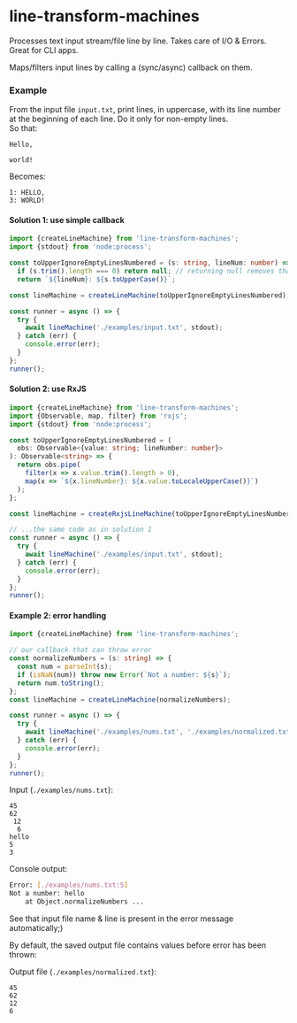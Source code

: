 # line-transform-machines

Processes text input stream/file line by line. Takes care of I/O &amp; Errors. Great for CLI apps.

Maps/filters input lines by calling a (sync/async) callback on them.

### Example

From the input file `input.txt`, print lines, in uppercase, with its line number at the beginning of each line. Do it only for non-empty lines.  
So that:

```
Hello,

world!

```

Becomes:

```
1: HELLO,
3: WORLD!
```

#### Solution 1: use simple callback

```ts
import {createLineMachine} from 'line-transform-machines';
import {stdout} from 'node:process';

const toUpperIgnoreEmptyLinesNumbered = (s: string, lineNum: number) => {
  if (s.trim().length === 0) return null; // returning null removes that line from output
  return `${lineNum}: ${s.toUpperCase()}`;

const lineMachine = createLineMachine(toUpperIgnoreEmptyLinesNumbered);

const runner = async () => {
  try {
    await lineMachine('./examples/input.txt', stdout);
  } catch (err) {
    console.error(err);
  }
};
runner();
```

#### Solution 2: use RxJS

```ts
import {createLineMachine} from 'line-transform-machines';
import {Observable, map, filter} from 'rxjs';
import {stdout} from 'node:process';

const toUpperIgnoreEmptyLinesNumbered = (
  obs: Observable<{value: string; lineNumber: number}>
): Observable<string> => {
  return obs.pipe(
    filter(x => x.value.trim().length > 0),
    map(x => `${x.lineNumber}: ${x.value.toLocaleUpperCase()}`)
  );
};

const lineMachine = createRxjsLineMachine(toUpperIgnoreEmptyLinesNumbered);

// ...the same code as in solution 1
const runner = async () => {
  try {
    await lineMachine('./examples/input.txt', stdout);
  } catch (err) {
    console.error(err);
  }
};
runner();
```

#### Example 2: error handling

```ts
import {createLineMachine} from 'line-transform-machines';

// our callback that can throw error
const normalizeNumbers = (s: string) => {
  const num = parseInt(s);
  if (isNaN(num)) throw new Error(`Not a number: ${s}`);
  return num.toString();
};
const lineMachine = createLineMachine(normalizeNumbers);

const runner = async () => {
  try {
    await lineMachine('./examples/nums.txt', './examples/normalized.txt');
  } catch (err) {
    console.error(err);
  }
};
runner();
```

Input (`./examples/nums.txt`):

```
45
62
 12
  6
hello
5
3
```

Console output:

```bash
Error: [./examples/nums.txt:5]
Not a number: hello
    at Object.normalizeNumbers ...
```

See that input file name & line is present in the error message automatically;)

By default, the saved output file contains values before error has been thrown:

Output file (`./examples/normalized.txt`):

```
45
62
12
6
```
